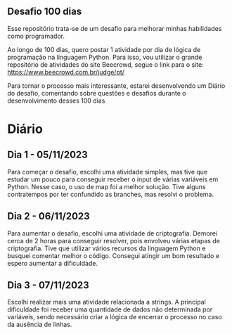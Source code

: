 ## Desafio 100 dias
Esse repositório trata-se de um desafio para melhorar minhas habilidades como programador.  

Ao longo de 100 dias, quero postar 1 atividade por dia de lógica de programação na linguagem Python. Para isso, vou utilizar o grande repositório de atividades do site Beecrowd, segue o link para o site: https://www.beecrowd.com.br/judge/pt/

Para tornar o processo mais interessante, estarei desenvolvendo um Diário do desafio, comentando sobre questões e desafios durante o desenvolvimento desses 100 dias

# Diário

## Dia 1 - 05/11/2023
Para começar o desafio, escolhi uma atividade simples, mas tive que estudar um pouco para conseguir receber o input de várias variáveis em Python. Nesse caso, o uso de map foi a melhor solução. Tive alguns contratempos por ter confundido as branches, mas resolvi o problema.

## Dia 2 - 06/11/2023
Para aumentar o desafio, escolhi uma atividade de criptografia. Demorei cerca de 2 horas para conseguir resolver, pois envolveu várias etapas de criptografia. Tive que utilizar vários recursos da linguagem Python e busquei comentar melhor o código. Consegui atingir um bom resultado e espero aumentar a dificuldade.

## Dia 3 - 07/11/2023
Escolhi realizar mais uma atividade relacionada a strings. A principal dificuldade foi receber uma quantidade de dados não determinada por variáveis, sendo necessário criar a lógica de encerrar o processo no caso da ausência de linhas.
